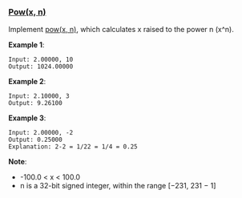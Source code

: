 ### [Pow(x, n)](https://leetcode.com/problems/powx-n/)

Implement [pow(x, n)](http://www.cplusplus.com/reference/valarray/pow/), which calculates x raised to the power n (x^n).

__Example 1__:

```
Input: 2.00000, 10
Output: 1024.00000
```

__Example 2__:

```
Input: 2.10000, 3
Output: 9.26100
```

__Example 3__:

```
Input: 2.00000, -2
Output: 0.25000
Explanation: 2-2 = 1/22 = 1/4 = 0.25
```

__Note__:

- -100.0 < x < 100.0
- n is a 32-bit signed integer, within the range [−231, 231 − 1]
